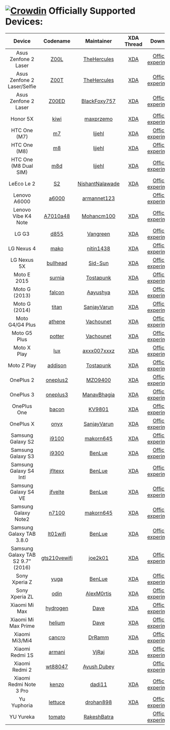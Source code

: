 [![Crowdin](https://d322cqt584bo4o.cloudfront.net/xenonhd-rom/localized.svg)](https://crowdin.com/project/xenonhd-rom)
Officially Supported Devices:
==========
| Device                         | Codename                                                                    | Maintainer                                              | XDA Thread                                                       | Download
| :----------------------------: | :-------------------------------------------------------------------------: | :-----------------------------------------------------: | :--------------------------------------------------------------: | :-------------------------------------------------------------------------------------------------------------------------------------------------------------------------: |
| Asus Zenfone 2 Laser           | [Z00L](https://github.com/TeamHorizon/android_device_asus_Z00L)             | [TheHercules](https://github.com/TheHercules)           | [XDA](https://forum.xda-developers.com/showthread.php?t=3562317) | [Official](https://mirrors.c0urier.net/android/teamhorizon/N/Official/Z00L/) / [experimental](https://mirrors.c0urier.net/android/teamhorizon/N/experimental/Z00L/)         |
| Asus Zenfone 2 Laser/Selfie    | [Z00T](https://github.com/TeamHorizon/android_device_asus_Z00T)             | [TheHercules](https://github.com/TheHercules)           | [XDA](https://forum.xda-developers.com/showthread.php?t=3562317) | [Official](https://mirrors.c0urier.net/android/teamhorizon/N/Official/Z00T/) / [experimental](https://mirrors.c0urier.net/android/teamhorizon/N/experimental/Z00T/)         |
| Asus Zenfone 2 Laser           | [Z00ED](https://github.com/TeamHorizon/android_device_asus_Z00ED)           | [BlackFoxy757](https://github.com/BlackFoxy757)         | [XDA](https://forum.xda-developers.com/showthread.php?t=3549569) | [Official](https://mirrors.c0urier.net/android/teamhorizon/N/Official/Z00ED/) / [experimental](https://mirrors.c0urier.net/android/teamhorizon/N/experimental/Z00ED/)       |
| Honor 5X                       | [kiwi](https://github.com/TeamHorizon/android_device_huawei_kiwi)           | [maxprzemo](https://github.com/maxprzemo)               | [XDA](https://forum.xda-developers.com/showthread.php?t=3551327) | [Official](https://mirrors.c0urier.net/android/teamhorizon/N/Official/kiwi/) / [experimental](https://mirrors.c0urier.net/android/teamhorizon/N/experimental/kiwi/)         |
| HTC One (M7)                   | [m7](https://github.com/TeamHorizon/android_device_htc_m7)                  | [ljjehl](https://github.com/ljjehl)                     | [XDA](https://forum.xda-developers.com/showthread.php?t=2986038) | [Official](https://mirrors.c0urier.net/android/teamhorizon/N/Official/m7/) / [experimental](https://mirrors.c0urier.net/android/teamhorizon/N/experimental/m7/)             |
| HTC One (M8)                   | [m8](https://github.com/TeamHorizon/android_device_htc_m8)                  | [ljjehl](https://github.com/ljjehl)                     | [XDA](https://forum.xda-developers.com/showthread.php?t=3520382) | [Official](https://mirrors.c0urier.net/android/teamhorizon/N/Official/m8/) / [experimental](https://mirrors.c0urier.net/android/teamhorizon/N/experimental/m8/)             |
| HTC One (M8 Dual SIM)          | [m8d](https://github.com/TeamHorizon/android_device_htc_m8d)                | [ljjehl](https://github.com/ljjehl)                     | [XDA](https://forum.xda-developers.com/showthread.php?t=3520382) | [Official](https://mirrors.c0urier.net/android/teamhorizon/N/Official/m8d/) / [experimental](https://mirrors.c0urier.net/android/teamhorizon/N/experimental/m8d/)           |
| LeEco Le 2                     | [S2](https://github.com/TeamHorizon/android_device_leeco_s2)                | [NishantNalawade](https://github.com/NishantNalawade)   | [XDA](https://forum.xda-developers.com/showthread.php?t=3550139) | [Official](https://mirrors.c0urier.net/android/teamhorizon/N/Official/s2/) / [experimental](https://mirrors.c0urier.net/android/teamhorizon/N/experimental/s2/)             |
| Lenovo A6000                   | [a6000](https://github.com/TeamHorizon/android_device_lenovo_a6000)         | [armannet123](https://github.com/versusx)               |                                                                  | [Official](https://mirrors.c0urier.net/android/teamhorizon/N/Official/a6000/) / [experimental](https://mirrors.c0urier.net/android/teamhorizon/N/experimental/a6000/)       |
| Lenovo Vibe K4 Note            | [A7010a48](https://github.com/TeamHorizon/android_device_lenovo_A7010a48)   | [Mohancm100](https://github.com/mohancm100)             | [XDA](https://forum.xda-developers.com/showthread.php?t=3574644) | [Official](https://mirrors.c0urier.net/android/teamhorizon/N/Official/A7010a48/) / [experimental](https://mirrors.c0urier.net/android/teamhorizon/N/experimental/A7010a48/) |
| LG G3                          | [d855](https://github.com/TeamHorizon/android_device_lge_d855)              | [Vangreen](https://github.com/Vangreen)                 | [XDA](https://forum.xda-developers.com/showthread.php?t=3493380) | [Official](https://mirrors.c0urier.net/android/teamhorizon/N/Official/d855/) / [experimental](https://mirrors.c0urier.net/android/teamhorizon/N/experimental/d855/)         |
| LG Nexus 4                     | [mako](https://github.com/TeamHorizon/android_device_lge_mako)              | [nitin1438](https://github.com/nitin1438)               | [XDA](https://forum.xda-developers.com/showthread.php?t=3499985) | [Official](https://mirrors.c0urier.net/android/teamhorizon/N/Official/mako/) / [experimental](https://mirrors.c0urier.net/android/teamhorizon/N/experimental/mako/)         |
| LG Nexus 5X                    | [bullhead](https://github.com/TeamHorizon/android_device_lge_bullhead)      | [Sid-Sun](https://github.com/Sid-Sun)                   | [XDA](https://forum.xda-developers.com/showthread.php?t=3510911) | [Official](https://mirrors.c0urier.net/android/teamhorizon/N/Official/bullhead/) / [experimental](https://mirrors.c0urier.net/android/teamhorizon/N/experimental/bullhead/) |
| Moto E 2015                    | [surnia](https://github.com/TeamHorizon/android_device_motorola_surnia)     | [Tostapunk](https://github.com/Tostapunk)              | [XDA](https://forum.xda-developers.com/showthread.php?t=3630937) | [Official](https://mirrors.c0urier.net/android/teamhorizon/N/Official/surnia/) / [experimental](https://mirrors.c0urier.net/android/teamhorizon/N/experimental/surnia/)  |
| Moto G (2013)                  | [falcon](https://github.com/TeamHorizon/android_device_motorola_falcon)     | [Aayushya](https://github.com/Aayushya)                 | [XDA](https://forum.xda-developers.com/showthread.php?t=3534259) | [Official](https://mirrors.c0urier.net/android/teamhorizon/N/Official/falcon/) / [experimental](https://mirrors.c0urier.net/android/teamhorizon/N/experimental/falcon/)     |
| Moto G (2014)                  | [titan](https://github.com/TeamHorizon/android_device_motorola_titan)       | [SanjayVarun](https://github.com/SanjayVarun)           | [XDA](https://forum.xda-developers.com/showthread.php?t=3506466) | [Official](https://mirrors.c0urier.net/android/teamhorizon/N/Official/titan/) / [experimental](https://mirrors.c0urier.net/android/teamhorizon/N/experimental/titan/)       |
| Moto G4/G4 Plus                | [athene](https://github.com/TeamHorizon/android_device_motorola_athene)     | [Vachounet](https://github.com/Vachounet)               | [XDA](https://forum.xda-developers.com/showthread.php?t=3508808) | [Official](https://mirrors.c0urier.net/android/teamhorizon/N/Official/athene/) / [experimental](https://mirrors.c0urier.net/android/teamhorizon/N/experimental/athene/)     |
| Moto G5 Plus                   | [potter](https://github.com/TeamHorizon/android_device_motorola_potter)     | [Vachounet](https://github.com/Vachounet)               | [XDA](https://forum.xda-developers.com/showthread.php?t=3600920) | [Official](https://mirrors.c0urier.net/android/teamhorizon/N/Official/potter/) / [experimental](https://mirrors.c0urier.net/android/teamhorizon/N/experimental/potter/)     |
| Moto X Play                    | [lux](https://github.com/TeamHorizon/android_device_motorola_lux)           | [axxx007xxxz](https://github.com/axxx007xxxz)           | [XDA](https://forum.xda-developers.com/showthread.php?t=3521009) | [Official](https://mirrors.c0urier.net/android/teamhorizon/N/Official/lux/) / [experimental](https://mirrors.c0urier.net/android/teamhorizon/N/experimental/lux/)           |
| Moto Z Play                    | [addison](https://github.com/TeamHorizon/android_device_motorola_addison)   | [Tostapunk](https://github.com/Tostapunk)              | [XDA](https://forum.xda-developers.com/showthread.php?t=3626172) | [Official](https://mirrors.c0urier.net/android/teamhorizon/N/Official/addison/) / [experimental](https://mirrors.c0urier.net/android/teamhorizon/N/experimental/addison/)  |
| OnePlus 2                      | [oneplus2](https://github.com/TeamHorizon/android_device_oneplus_oneplus2)  | [MZO9400](https://github.com/MZO9400)                   | [XDA](https://forum.xda-developers.com/showthread.php?t=3555135) | [Official](https://mirrors.c0urier.net/android/teamhorizon/N/Official/oneplus2/) / [experimental](https://mirrors.c0urier.net/android/teamhorizon/N/experimental/oneplus2/) |
| OnePlus 3                      | [oneplus3](https://github.com/TeamHorizon/android_device_oneplus_oneplus3)  | [ManavBhagia](https://github.com/ManavBhagia)           | [XDA](https://forum.xda-developers.com/showthread.php?t=3519047) | [Official](https://mirrors.c0urier.net/android/teamhorizon/N/Official/oneplus3/) / [experimental](https://mirrors.c0urier.net/android/teamhorizon/N/experimental/oneplus3/) |
| OnePlus One                    | [bacon](https://github.com/TeamHorizon/android_device_oneplus_bacon)        | [KV9801](https://github.com/KV9801)                     | [XDA](https://forum.xda-developers.com/showthread.php?t=3516696) | [Official](https://mirrors.c0urier.net/android/teamhorizon/N/Official/bacon/) / [experimental](https://mirrors.c0urier.net/android/teamhorizon/N/experimental/bacon/)       |
| OnePlus X                      | [onyx](https://github.com/TeamHorizon/android_device_oneplus_onyx)          | [SanjayVarun](https://github.com/SanjayVarun)           | [XDA](https://forum.xda-developers.com/showthread.php?t=3496875) | [Official](https://mirrors.c0urier.net/android/teamhorizon/N/Official/onyx/) / [experimental](https://mirrors.c0urier.net/android/teamhorizon/N/experimental/onyx/)         |
| Samsung Galaxy S2              | [i9100](https://github.com/TeamHorizon/android_device_samsung_i9100)        | [makorn645](https://github.com/makorn645)               | [XDA](https://forum.xda-developers.com/showthread.php?t=3538333) | [Official](https://mirrors.c0urier.net/android/teamhorizon/N/Official/i9100/) / [experimental](https://mirrors.c0urier.net/android/teamhorizon/N/experimental/i9100/)       |
| Samsung Galaxy S3              | [i9300](https://github.com/TeamHorizon/android_device_samsung_i9300)        | [BenLue](https://github.com/BenJule)                    | [XDA](https://forum.xda-developers.com/showthread.php?t=3602720) | [Official](https://mirrors.c0urier.net/android/teamhorizon/N/Official/i9300/) / [experimental](https://mirrors.c0urier.net/android/teamhorizon/N/experimental/i9300/)       |
| Samsung Galaxy S4 Intl         | [jfltexx](https://github.com/TeamHorizon/android_device_samsung_jfltexx)    | [BenLue](https://github.com/BenJule)                    | [XDA](https://forum.xda-developers.com/showthread.php?t=3603728) | [Official](https://mirrors.c0urier.net/android/teamhorizon/N/Official/jfltexx/) / [experimental](https://mirrors.c0urier.net/android/teamhorizon/N/experimental/jfltexx/)   |
| Samsung Galaxy S4 VE           | [jfvelte](https://github.com/TeamHorizon/android_device_samsung_jfvelte)    | [BenLue](https://github.com/BenJule)                    | [XDA](https://forum.xda-developers.com/showthread.php?t=3605914) | [Official](https://mirrors.c0urier.net/android/teamhorizon/N/Official/jfvelte/) / [experimental](https://mirrors.c0urier.net/android/teamhorizon/N/experimental/jfvelte/)   |
| Samsung Galaxy Note2           | [n7100](https://github.com/TeamHorizon/android_device_samsung_n7100)        | [makorn645](https://github.com/makorn645)               | [XDA](https://forum.xda-developers.com/showthread.php?t=3579771) | [Official](https://mirrors.c0urier.net/android/teamhorizon/N/Official/n7100/) / [experimental](https://mirrors.c0urier.net/android/teamhorizon/N/experimental/n7100/)       |
| Samsung Galaxy TAB 3.8.0       | [lt01wifi](https://github.com/TeamHorizon/android_device_samsung_lt01wifi)  | [BenLue](https://github.com/BenJule)                    | [XDA](https://forum.xda-developers.com/showthread.php?t=3605172) | [Official](https://mirrors.c0urier.net/android/teamhorizon/N/Official/lt01wifi/) / [experimental](https://mirrors.c0urier.net/android/teamhorizon/N/experimental/lt01wifi/) |
| Samsung Galaxy TAB S2 9.7" (2016) | [gts210vewifi](https://github.com/TeamHorizon/android_device_samsung_gts210vewifi)  | [joe2k01](https://github.com/joe2k01)        | [XDA](https://forum.xda-developers.com/showthread.php?t=3663934) | [Official](https://mirrors.c0urier.net/android/teamhorizon/N/Official/gts210vewifi/) / [experimental](https://mirrors.c0urier.net/android/teamhorizon/N/experimental/gts210vewifi/) |
| Sony Xperia Z                  | [yuga](https://github.com/TeamHorizon/android_device_sony_yuga)             | [BenLue](https://github.com/BenJule)                    | [XDA](https://forum.xda-developers.com/showthread.php?t=3603736) | [Official](https://mirrors.c0urier.net/android/teamhorizon/N/Official/yuga/) / [experimental](https://mirrors.c0urier.net/android/teamhorizon/N/experimental/yuga/)         |
| Sony Xperia ZL                 | [odin](https://github.com/TeamHorizon/android_device_sony_odin)             | [AlexM0rtis](https://github.com/AlexM0rtis)             | [XDA](https://forum.xda-developers.com/showthread.php?t=3606298) | [Official](https://mirrors.c0urier.net/android/teamhorizon/N/Official/odin/) / [experimental](https://mirrors.c0urier.net/android/teamhorizon/N/experimental/odin/)         |
| Xiaomi Mi Max                  | [hydrogen](https://github.com/TeamHorizon/android_device_xiaomi_hydrogen)   | [Dave](https://github.com/Davehimself7586)                   | [XDA](https://forum.xda-developers.com/showthread.php?t=3639265) | [Official](https://mirrors.c0urier.net/android/teamhorizon/N/Official/hydrogen/) / [experimental](https://mirrors.c0urier.net/android/teamhorizon/N/experimental/hydrogen/)   |
| Xiaomi Mi Max Prime            | [helium](https://github.com/TeamHorizon/android_device_xiaomi_helium)       | [Dave](https://github.com/Davehimself7586)                   | [XDA](https://forum.xda-developers.com/showthread.php?t=3639265) |   [Official](https://mirrors.c0urier.net/android/teamhorizon/N/Official/helium/) / [experimental](https://mirrors.c0urier.net/android/teamhorizon/N/experimental/helium/)   |
| Xiaomi Mi3/Mi4                 | [cancro](https://github.com/TeamHorizon/android_device_xiaomi_cancro)       | [DrRamm](https://github.com/DrRamm)                     | [XDA](https://forum.xda-developers.com/showthread.php?t=3489315) | [Official](https://mirrors.c0urier.net/android/teamhorizon/N/Official/cancro/) / [experimental](https://mirrors.c0urier.net/android/teamhorizon/N/experimental/cancro/)     |
| Xiaomi Redmi 1S                | [armani](https://github.com/TeamHorizon/android_device_xiaomi_armani)       | [VjRaj](https://github.com/vjraj)                       | [XDA](https://forum.xda-developers.com/showthread.php?t=3520278) | [Official](https://mirrors.c0urier.net/android/teamhorizon/N/Official/armani/) / [experimental](https://mirrors.c0urier.net/android/teamhorizon/N/experimental/armani/)     |
|  Xiaomi Redmi 2                 | [wt88047](https://github.com/TeamHorizon/android_device_wingtech_wt88047)           | [Ayush Dubey](https://github.com/Ayushd70)           |                                                                  | [Official](https://mirrors.c0urier.net/android/teamhorizon/N/Official/wt88047/) / [experimental](https://mirrors.c0urier.net/android/teamhorizon/N/experimental/wt88047/)     |
| Xiaomi Redmi Note 3 Pro        | [kenzo](https://github.com/TeamHorizon/android_device_xiaomi_kenzo)         | [dadi11](https://github.com/dadi11)                     | [XDA](https://forum.xda-developers.com/showthread.php?t=3492504) | [Official](https://mirrors.c0urier.net/android/teamhorizon/N/Official/kenzo/) / [experimental](https://mirrors.c0urier.net/android/teamhorizon/N/experimental/kenzo/)       |
| Yu Yuphoria                    | [lettuce](https://github.com/TeamHorizon/android_device_yu_lettuce)         | [drohan898](https://github.com/DROHAN898)               | [XDA](https://forum.xda-developers.com/showthread.php?t=3572800) | [Official](https://mirrors.c0urier.net/android/teamhorizon/N/Official/lettuce/) / [experimental](https://mirrors.c0urier.net/android/teamhorizon/N/experimental/lettuce/)   |
| YU Yureka                      | [tomato](https://github.com/TeamHorizon/android_device_yu_tomato)           | [RakeshBatra](https://github.com/RakeshBatra)           |                                                                  | [Official](https://mirrors.c0urier.net/android/teamhorizon/N/Official/tomato/) / [experimental](https://mirrors.c0urier.net/android/teamhorizon/N/experimental/tomato/)     |

